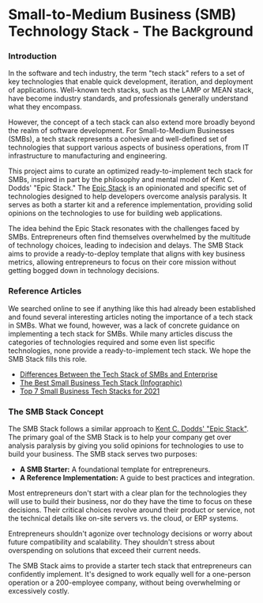 
# Small-to-Medium Business (SMB) Technology Stack - The Background

### Introduction

In the software and tech industry, the term "tech stack" refers to a set of key technologies that enable quick development, iteration, and deployment of applications. Well-known tech stacks, such as the LAMP or MEAN stack, have become industry standards, and professionals generally understand what they encompass.

However, the concept of a tech stack can also extend more broadly beyond the realm of software development. For Small-to-Medium Businesses (SMBs), a tech stack represents a cohesive and well-defined set of technologies that support various aspects of business operations, from IT infrastructure to manufacturing and engineering.

This project aims to curate an optimized ready-to-implement tech stack for SMBs, inspired in part by the philosophy and mental model of Kent C. Dodds' "Epic Stack." The [Epic Stack](https://www.epicweb.dev/epic-stack) is an opinionated and specific set of technologies designed to help developers overcome analysis paralysis. It serves as both a starter kit and a reference implementation, providing solid opinions on the technologies to use for building web applications.

The idea behind the Epic Stack resonates with the challenges faced by SMBs. Entrepreneurs often find themselves overwhelmed by the multitude of technology choices, leading to indecision and delays. The SMB Stack aims to provide a ready-to-deploy template that aligns with key business metrics, allowing entrepreneurs to focus on their core mission without getting bogged down in technology decisions.

### Reference Articles 
We searched online to see if anything like this had already been established and found several interesting articles noting the importance of a tech stack in SMBs. What we found, however, was a lack of concrete guidance on implementing a tech stack for SMBs. While many articles discuss the categories of technologies required and some even list specific technologies, none provide a ready-to-implement tech stack. We hope the SMB Stack fills this role.

- [Differences Between the Tech Stack of SMBs and Enterprise](https://blog.ultatel.com/smb-vs-enterprise-tech-stack)
- [The Best Small Business Tech Stack (Infographic)](https://www.vidyard.com/blog/marketing-technology-small-businesses-infographic/)
- [Top 7 Small Business Tech Stacks for 2021](https://smallbusiness.report/articles/top-7-small-business-tech-stacks-for-2021)

### The SMB Stack Concept

The SMB Stack follows a similar approach to [Kent C. Dodds' "Epic Stack"](https://www.epicweb.dev/epic-stack). The primary goal of the SMB Stack is to help your company get over analysis paralysis by giving you solid opinions for technologies to use to build your business. The SMB stack serves two purposes:

- **A SMB Starter:** A foundational template for entrepreneurs.
- **A Reference Implementation:** A guide to best practices and integration.

Most entrepreneurs don't start with a clear plan for the technologies they will use to build their business, nor do they have the time to focus on these decisions. Their critical choices revolve around their product or service, not the technical details like on-site servers vs. the cloud, or ERP systems.

Entrepreneurs shouldn't agonize over technology decisions or worry about future compatibility and scalability. They shouldn't stress about overspending on solutions that exceed their current needs.

The SMB Stack aims to provide a starter tech stack that entrepreneurs can confidently implement. It's designed to work equally well for a one-person operation or a 200-employee company, without being overwhelming or excessively costly.
